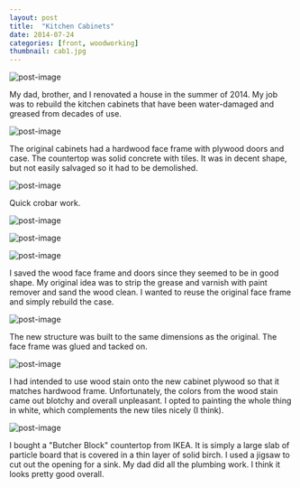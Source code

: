 ```yaml
---
layout: post
title:  "Kitchen Cabinets"
date: 2014-07-24
categories: [front, woodworking]
thumbnail: cab1.jpg
---
```


![post-image]({{site.url}}/assets/cab1.jpg)

My dad, brother, and I renovated a house in the summer of 2014. My job was to rebuild the
kitchen cabinets that have been water-damaged and greased from decades of use.

![post-image]({{site.url}}/assets/cabdemo4.jpg)

The original cabinets had a hardwood face frame with plywood doors and case. The countertop
was solid concrete with tiles. It was in decent shape, but not easily salvaged so it had to
be demolished.

![post-image]({{site.url}}/assets/cabdemo3.jpg)

Quick crobar work.

![post-image]({{site.url}}/assets/cab3.jpg)

![post-image]({{site.url}}/assets/cabdemo1.jpg)

![post-image]({{site.url}}/assets/cabdemo2.jpg)

I saved the wood face frame and doors since they seemed to be in good shape. My original idea
was to strip the grease and varnish with paint remover and sand the wood clean. I wanted to
reuse the original face frame and simply rebuild the case.

![post-image]({{site.url}}/assets/cab4.jpg)

The new structure was built to the same dimensions as the original. The face frame was glued
and tacked on.

![post-image]({{site.url}}/assets/cab5.jpg)

I had intended to use wood stain onto the new cabinet plywood so that it matches hardwood
frame. Unfortunately, the colors from the wood stain came out blotchy and overall unpleasant.
I opted to painting the whole thing in white, which complements the new tiles nicely (I think).

![post-image]({{site.url}}/assets/cab2.jpg)

I bought a "Butcher Block" countertop from IKEA. It is simply a large slab of particle board
that is covered in a thin layer of solid birch. I used a jigsaw to cut out the opening for
a sink. My dad did all the plumbing work. I think it looks pretty good overall.
